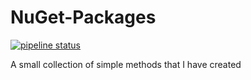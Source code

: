 # NuGet-Packages

[![pipeline status](https://gitlab.com/minecraftchest1/nuget-packages/badges/main/pipeline.svg)](https://gitlab.com/minecraftchest1/nuget-packages/-/commits/main)

A small collection of simple methods that I have created
